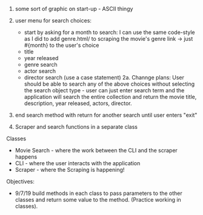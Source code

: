 1. some sort of graphic on start-up - ASCII thingy
2. user menu for search choices:
    - start by asking for a month to search:
       I can use the same code-style as I did to add genre.html/ to scraping
       the movie's genre link -> just #{month} to the user's choice
   - title
   - year released
   - genre search
   - actor search
   - director search
      (use a case statement)
2a. Channge plans: User should be able to search any of the above choices
    without selecting the search object type - user can just enter search
    term and the application will search the entire collection and return
    the movie title, description, year released, actors, director.

3. end search method with return for another search until user enters "exit"

4.  Scraper and search functions in a separate class

Classes
 - Movie Search - where the work between the CLI and the scraper happens
 - CLI -          where the user interacts with the application
 - Scraper -      where the Scraping is happening!

Objectives:
  - 9/7/19  build methods in each class to pass parameters to the other classes 
            and return some value to the method. (Practice working in classes).

